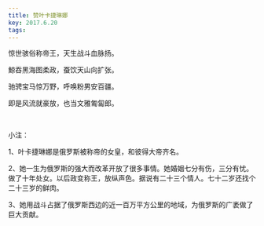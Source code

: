 ```yaml
---
title: 赞叶卡捷琳娜
key: 2017.6.20
tags: 
---
```


惊世骇俗称帝王，天生战斗血脉扬。

鯨吞黑海图柔政，蚕饮天山向扩张。

驰骋宝马惊万野，呼唤粉男安百疆。

即是风流就豪放，也当文雅匍匐郎。

</br>

小注：

1、叶卡捷琳娜是俄罗斯被称帝的女皇，和彼得大帝齐名。

2、她一生为俄罗斯的强大而改革开放了很多事情。她婚姻七分有伤，三分有忧。做了十年处女。以后政变称王，放纵声色。据说有二十三个情人。七十二岁还找个二十三岁的鲜肉。

3、她用战斗占据了俄罗斯西边的近一百万平方公里的地域，为俄罗斯的广袤做了巨大贡献。

</br>

